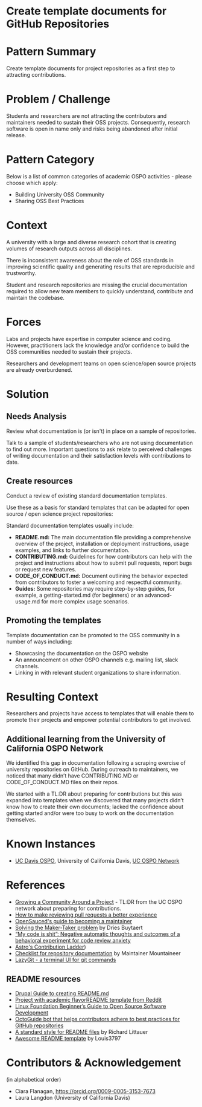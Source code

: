 # Create template documents for GitHub Repositories

# Pattern Summary

Create template documents for project repositories as a first step to attracting contributions.

# Problem / Challenge

Students and researchers are not attracting the contributors and maintainers needed to sustain their OSS projects. Consequently, research software is open in name only and risks being abandoned after initial release.

# Pattern Category

Below is a list of common categories of academic OSPO activities \- please choose which apply:

- Building University OSS Community
- Sharing OSS Best Practices  

# Context

A university with a large and diverse research cohort that is creating volumes of research outputs across all disciplines.

There is inconsistent awareness about the role of OSS standards in improving scientific quality and generating results that are reproducible and trustworthy.

Student and research repositories are missing the crucial documentation required to allow new team members to quickly understand, contribute and maintain the codebase.

# Forces

Labs and projects have expertise in computer science and coding. However, practitioners lack the knowledge and/or confidence to build the OSS communities needed to sustain their projects. 

Researchers and development teams on open science/open source projects are already overburdened.

# Solution

## Needs Analysis

Review what documentation is (or isn't) in place on a sample of repositories. 

Talk to a sample of students/researchers who are not using documentation to find out more. Important questions to ask relate to perceived challenges of writing documentation and their satisfaction levels with contributions to date.

## Create resources

Conduct a review of existing standard documentation templates.

Use these as a basis for standard templates that can be adapted for open source / open science project repositories:

Standard documentation templates usually include:

- **README.md:** The main documentation file providing a comprehensive overview of the project, installation or deployment instructions, usage examples, and links to further documentation.
- **CONTRIBUTING.md:** Guidelines for how contributors can help with the project and instructions about how to submit pull requests, report bugs or request new features.
- **CODE_OF_CONDUCT.md:** Document outlining the behavior expected from contributors to foster a welcoming and respectful community.
- **Guides:** Some repositories may require step-by-step guides, for example, a getting-started.md (for beginners) or an advanced-usage.md for more complex usage scenarios.

## Promoting the templates

Template documentation can be promoted to the OSS community in a number of ways including:

- Showcasing the documentation on the OSPO website
- An announcement on other OSPO channels e.g.  mailing list, slack channels.
- Linking in with relevant student organizations to share information.

# Resulting Context

Researchers and projects have access to templates that will enable them to promote their projects and empower potential contributors to get involved.

## Additional learning from the University of California OSPO Network

We identified this gap in documentation following a scraping exercise of university repositories on GitHub. During outreach to maintainers, we noticed that many didn’t have CONTRIBUTING.MD or CODE_OF_CONDUCT.MD files on their repos.

We started with a TL:DR about preparing for contributions but this was expanded into templates when we discovered that many projects didn’t know how to create their own documents; lacked the confidence about getting started and/or were too busy to work on the documentation themselves.

# Known Instances

* [UC Davis OSPO](https://ucospo.net/davis/), University of California Davis, [UC OSPO Network](https://ucospo.net/about/)  

# References

* [Growing a Community Around a Project](https://ucospo.net/oss-resources/) - TL:DR from the UC OSPO network about preparing for contributions.
* [How to make reviewing pull requests a better experience](https://opensource.net/simplify-pull-request-reviews/)
* [OpenSauced's guide to becoming a maintainer](https://opensauced.pizza/learn/becoming-a-maintainer)
* [Solving the Maker-Taker problem](https://dri.es/solving-the-maker-taker-problem) by Dries Buytaert
* [“My code is shit”: Negative automatic thoughts and outcomes of a behavioral experiment for code review anxiety](https://osf.io/preprints/psyarxiv/hz3et)
* [Astro's Contribution Ladder](https://github.com/withastro/.github/blob/main/GOVERNANCE.md))
* [Checklist for repository documentation](https://github.com/mntnr/audit-templates/blob/master/audit-template.md) by Maintainer Mountaineer
* [LazyGit - a terminal UI for git commands](https://github.com/jesseduffield/lazygit?tab=readme-ov-file#features)

## README resources
* [Drupal Guide to creating README.md](https://www.drupal.org/docs/develop/managing-a-drupalorg-theme-module-or-distribution-project/documenting-your-project/readmemd-template)
* [Project with academic flavor](https://github.com/chiang-yuan/llamp)[README template from Reddit](https://github.com/Louis3797/awesome-readme-template?tab=readme-ov-file#gem-acknowledgements)
* [Linux Foundation Beginner’s Guide to Open Source Software Development](https://training.linuxfoundation.org/training/beginners-guide-open-source-software-development)
* [OctoGuide bot that helps contributors adhere to best practices for GitHub repositories](https://octo.guide/)
* [A standard style for README files](https://github.com/RichardLitt/standard-readme/?tab=readme-ov-file#usage) by Richard Littauer
* [Awesome README template](https://github.com/Louis3797/awesome-readme-template/blob/main/README-WITHOUT-EMOJI.md#prerequisites) by Louis3797

# Contributors & Acknowledgement

(in alphabetical order)
* Ciara Flanagan, https://orcid.org/0009-0005-3153-7673
* Laura Langdon (University of California Davis)

